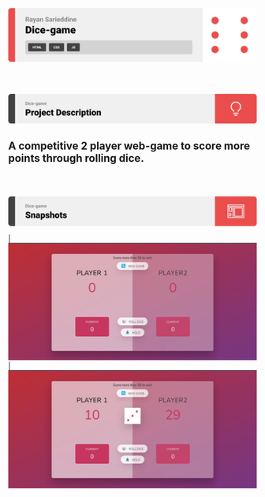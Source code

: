 <img src="./readme/title1.svg"/>

<br><br>

<!-- project philosophy -->
<img src="./readme/title2.svg"/>

## A competitive 2 player web-game to score more points through rolling dice.

<br><br>

<!-- Prototyping -->
<img src="./readme/title3.svg"/>

| ![Landing](./readme/demo.jpg)
| ![Landing](./readme/demo2.jpg)
